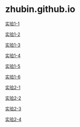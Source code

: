 # zhubin.github.io
<html>
<head>
<meta charset="utf-8">
<title>无标题文档</title>
</head>

<body>	
<p><a href="Untitled1.html">实验1-1</a></p>
<p><a href="Untitled2.html">实验1-2</a></p>
<p><a href="Untitled3.html">实验1-3</a></p>
<p><a href="Untitled4.html">实验1-4</a></p>
<p><a href="Untitled5.html">实验1-5</a></p>
<p><a href="Untitled6.html">实验1-6</a></p>
<p><a href="Untitled7.html">实验2-1</a></p>
<p><a href="Untitled8.html">实验2-2</a></p>
<p><a href="Untitled9.html">实验2-3</a></p>
<p><a href="Untitled10.html">实验2-4</a></p>
</body>
</html>
